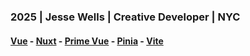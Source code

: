 <p></p>

### 2025 | Jesse Wells | Creative Developer | NYC
#### [Vue](https://vuejs.org/) - [Nuxt](https://nuxt.com/) - [Prime Vue](https://primevue.org/) - [Pinia](https://pinia.vuejs.org/) - [Vite](https://vitejs.dev)
